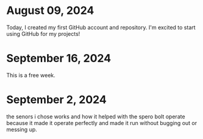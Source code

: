 # August 09, 2024

Today, I created my first GitHub account and repository. I'm excited to start using GitHub for my projects!

# September 16, 2024  
This is a free week.

# September 2, 2024
the senors i chose works and how it helped with the spero bolt operate because it made it operate perfectly and made it run without bugging out or messing up.
